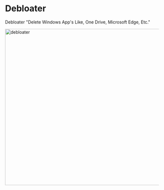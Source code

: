 # Debloater
Debloater "Delete Windows App's Like, One Drive, Microsoft Edge, Etc."


<img width="512" height="512" alt="debloater" src="https://github.com/user-attachments/assets/e291d29c-3402-4445-a0c7-faeb0a10ed05" />

